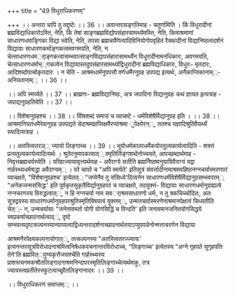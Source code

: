 +++
title = "49 विधुराधिकरणम्"

+++
।। अन्तरा चापि तु तद्दृष्टेः ।। 36 ।। अवान्तरसङ्गतिमाह - चतुर्णामिति । किं विधुरादीनां ब्रह्मविद्याधिकारोऽस्ति, नेति, किं तेषां साङ्गब्रह्मविद्योपसंहारसामर्थ्यमस्ति, नेति, किमाश्रमाणां साधारणधमाङ्गिका विद्या भवेति, नेति, तपसा ब्रह्मचर्येणेत्यादिविनियोगोपवृहितं रैक्कादीनां विद्यानिष्ठत्वदर्शनं विद्यायाः साधारणकर्माङ्गकत्वमवगमयति, नेति, न चेत्साधारणधमर्ाङ्गकत्वासम्भवात्साङ्गविद्यापसंहारासामर्थ्येन विधुरादीनामनधिकारः, अवगमयति, चेत्साधारणधर्माभ््गकत्वेन विद्यायास्तदुपसंहारसामर्थ्याद्विधुरादीनां ब्रह्मविद्याधिकारः, विधुरः- मृतदारः, आदिशब्दोपात्त्रोकृतदारः । न चेति - आश्रमधार्मनुपपत्तौ वर्णधर्मैरनुग्रह उपपद्य इत्यर्थः, अनैकान्तिकानाम््- अनियतानाम्् ।। 36 ।।

।। अपि स्मर्य्यते ।। 37 ।। ब्राह्मणः- ब्रह्मविद्यानिष्ठः, अत्र जपादिना विद्यानुग्रहः कथं ज्ञायत इत्यत्राह - जपाद्यनुग्रहतियेति ।। 37 ।।

।। विशेषानुग्रहश्च ।। 38 ।। विोषशब्दं समासं च व्याचष्टे - धर्मविशेषैर्विद्यानुग्रह इति । ।। 38 ।। आश्रमानियतधमैरेवानुग्रह उपपद्यते चेदाश्रमप्राप्तिक्षमैरप्याश्रमा ुपेक्ष्येरन््, ततश्च यज्ञादिश्रुतिवैयर्थ्यं स्यादित्यत्राह ।

।। अतस्त्वितरञ्् ज्यायो लिङ्गाच्च ।। 39 ।। भूयोधर्मकाल्पधर्मेकयोरतुल्यकार्यत्वादिति - शक्त्तं प्रत्यतुल्यकार्यत्वादित्यर्थः । श्रुतेरनुमापकत्वात्् स्मृतिर्लिङ्गशब्देनोच्चयते, आपच्छब्दार्थमाह - निवृत्तब्रह्मचर्यस्येति । परिव्राज्यव्यावृत्त्यर्थमाह - अवैराग्ये सतीति ब्रह्मनिेष्ठष्वनुयायिवैराग्यं यद्वा गार्हस्थ्यधर्मश्रद्धा अवैराग्यम्् । परे चापरे च "अपि स्मर्यते' इतिसूत्रं संवर्त्तादीनामाश्रमवहिष्ठनग्नचर्यास्मरणपरं व्याचक्षते, "विशेषानुग्रहश्च' इत्येतत्् "जप्येनैव तु संसिध्ये'दित्यनेन साधारणधर्मविशेषैर्विद्यानुग्रसम्भवपरम्् "अनेकजन्मसंसिद्धः' इति पूर्वकृतसुकृतैविर्द्यानुग्रहपरं च व्याचक्षते, तदयुक्त्तं- विद्यायाः साधारणधर्मानुग्राह्यत्वे नग्नचरणस्य विरुद्धत्वात््, न हि नग्नचर्या नाम सवर्ाश्रमसाधारणो धर्मः, न तु क्कचिच्चोदितः, अतः सूत्रद्वयस्य साधारणधर्मानुग्रहपरश्रुतिस्मृतिविषयत्वं युक्त्तम््, उन्मत्तचर्यास्मरणेनाश्रमानपेक्षत्वं सिध्यतीति चेत््- न, उन्मचर्यायाः "जनेनावमतो योगी योगसिद्धिं च विन्दति' इति जनावमानजनितयोगसिद्धये स्वप्रकर्षाच्छादनार्थत्वाद््, दृष्टे सम्भवत्यदृष्टकल्पनस्यान्याय्यत्वाद्विध्यन्तरादर्शनाच्छादनार्थतयाऽप्युपपन्नेनोन्मत्ताचरणेन विद्याया

आश्रमनैरपेक्ष्यकल्पनायोगात््, तत्कल्पनस्य "अतस्त्वितरज्ज्यायः' इत्यनन्तरसूत्रविरोधादनाश्रमित्वनिषेधकवचनान्तरविरोधाच्च, "लिङ्गाच्च' इत्येतस्य "अग्ने गृहपते सुगृहपतिः तेने'ति ब्रह्मवित््पुण्यकृत्तैजसश्चेति गार्हस्थ्यस्य प्राशस्त्यगमकश्रौतलिङ्गादनाश्रमनिन्दापरस्मृतिलिङ्गाच्चेत्यर्थमाहुः, तत्र ज्यायस्त्वप्रतीतेरस्फुटत्वाच्छ्रौतलिङ्गानादरः ।। 39 ।।

।। विधुराधिकरणं समाप्तम्् ।।

